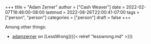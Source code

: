 +++
title = "Adam Zerner"
author = ["Cash Weaver"]
date = 2022-02-07T18:46:00-08:00
lastmod = 2022-08-26T22:00:41-07:00
tags = ["person", "person"]
categories = ["person"]
draft = false
+++

Among other things:

-   [adamzerner](https://www.lesswrong.com/users/adamzerner) on [LessWrong]({{< relref "lesswrong.md" >}})
